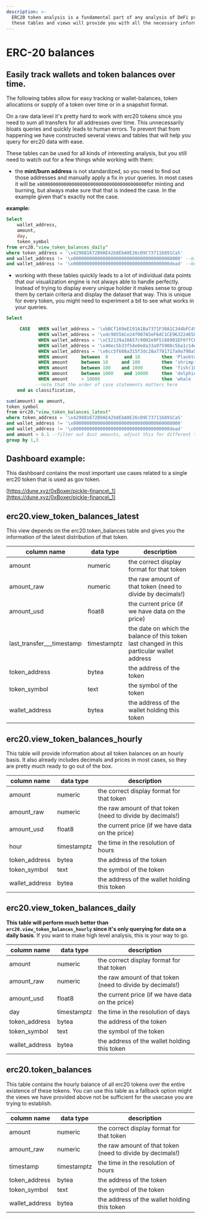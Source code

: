 ```yaml
---
description: >-
  ERC20 token analysis is a fundamental part of any analysis of DeFi products,
  these tables and views will provide you with all the necessary information.
---
```


# ERC-20 balances

## Easily track wallets and token balances over time.

The following tables allow for easy tracking or wallet-balances, token allocations or supply of a token over time or in a snapshot format.

On a raw data level it's pretty hard to work with erc20 tokens since you need to sum all transfers for all addresses over time. This unnecessarily bloats queries and quickly leads to human errors. To prevent that from happening we have constructed several views and tables that will help you query for erc20 data with ease.

These tables can be used for all kinds of interesting analysis, but you still need to watch out for a few things while working with them:

* the **mint/burn address** is not standardized, so you need to find out those addresses and manually apply a fix in your queries. In most cases it will be `x0000000000000000000000000000000000000000`for minting and burning, but always make sure that that is indeed the case. In the example given that's exactly not the case.

**example:**

```sql
Select 
    wallet_address, 
    amount,
    day,
    token_symbol
from erc20."view_token_balances_daily"
where token_address = '\x429881672B9AE42b8EbA0E26cD9C73711b891Ca5'
and wallet_address != '\x0000000000000000000000000000000000000000' --mint address
and wallet_address != '\x000000000000000000000000000000000000dead' --burn address
```

* working with these tables quickly leads to a lot of individual data points that our visualization engine is not always able to handle perfectly. Instead of trying to display every unique holder it makes sense to group them by certain criteria and display the dataset that way. This is unique for every token, you might need to experiment a bit to see what works in your queries.

```sql
Select 

     CASE   WHEN wallet_address = '\xbBCf169eE191A1Ba7371F30A1C344bFC498b29Cf' then 'dill'
            WHEN wallet_address = '\xdc98556Ce24f007A5eF6dC1CE96322d65832A819' then 'uniswap'
            WHEN wallet_address = '\xC52139a20A57c9002e9F5188901EF0ffC63c7205' then 'smart_treasury'
            WHEN wallet_address = '\x40ec5b33f54e0e8a33a975908c5ba1c14e5bbbdf' then 'polygon'
            WHEN wallet_address = '\x6cc5f688a315f3dc28a7781717a9a798a59fda7b' then 'OKEX'
            WHEN amount     between  0      and 10        then 'Plankton(0-10)'
            WHEN amount     between 10     and 100        then 'shrimp(10-100)'
            WHEN amount     between 100    and 1000       then 'fish(100-1,000)'
            WHEN amount     between 1000    and 10000     then 'dolphin(1,000-10,000)'
            WHEN amount     > 10000                       then 'whale (>10000)' 
           --note that the order of case statements matters here
    end as classification,

sum(amount) as amount,
token_symbol
from erc20."view_token_balances_latest"
where token_address = '\x429881672B9AE42b8EbA0E26cD9C73711b891Ca5'
and wallet_address != '\x0000000000000000000000000000000000000000'
and wallet_address != '\x000000000000000000000000000000000000dead'
and amount > 0.1 --filter out dust amounts, adjust this for different tokens based on economic value
group by 1,3
```

## Dashboard example:

This dashboard contains the most important use cases related to a single erc20 token that is used as gov token.

[https://dune.xyz/0xBoxer/pickle-finance\_1](https://dune.xyz/0xBoxer/pickle-finance\_1)

## erc20.view\_token\_balances\_latest

This view depends on the erc20.token\_balances table and gives you the information of the latest distribution of that token.

| column name                   | data type   | description                                                                                |
| ----------------------------- | ----------- | ------------------------------------------------------------------------------------------ |
| amount                        | numeric     | the correct display format for that token                                                  |
| amount\_raw                   | numeric     | the raw amount of that token (need to divide by decimals!)                                 |
| amount\_usd                   | float8      | the current price (if we have data on the price)                                           |
| last\_transfer\_\_\_timestamp | timestamptz | the date on which the balance of this token last changed in this particular wallet address |
| token\_address                | bytea       | the address of the token                                                                   |
| token\_symbol                 | text        | the symbol of the token                                                                    |
| wallet\_address               | bytea       | the address of the wallet holding this token                                               |

## erc20.view\_token\_balances\_hourly

This table will provide information about all token balances on an hourly basis. It also already includes decimals and prices in most cases, so they are pretty much ready to go out of the box.

| column name     | data type   | description                                                |
| --------------- | ----------- | ---------------------------------------------------------- |
| amount          | numeric     | the correct display format for that token                  |
| amount\_raw     | numeric     | the raw amount of that token (need to divide by decimals!) |
| amount\_usd     | float8      | the current price (if we have data on the price)           |
| hour            | timestamptz | the time in the resolution of hours                        |
| token\_address  | bytea       | the address of the token                                   |
| token\_symbol   | text        | the symbol of the token                                    |
| wallet\_address | bytea       | the address of the wallet holding this token               |

## erc20.view\_token\_balances\_daily

**This table will perform much better than `erc20.view_token_balances_hourly` since it's only querying for data on a daily basis**. If you want to make high level analysis, this is your way to go.

| column name     | data type   | description                                                |
| --------------- | ----------- | ---------------------------------------------------------- |
| amount          | numeric     | the correct display format for that token                  |
| amount\_raw     | numeric     | the raw amount of that token (need to divide by decimals!) |
| amount\_usd     | float8      | the current price (if we have data on the price)           |
| day             | timestamptz | the time in the resolution of days                         |
| token\_address  | bytea       | the address of the token                                   |
| token\_symbol   | text        | the symbol of the token                                    |
| wallet\_address | bytea       | the address of the wallet holding this token               |

## erc20.token\_balances

This table contains the hourly balance of all erc20 tokens over the entire existence of these tokens. You can use this table as a fallback option might the views we have provided above not be sufficient for the usecase you are trying to establish.

| column name     | data type   | description                                                |
| --------------- | ----------- | ---------------------------------------------------------- |
| amount          | numeric     | the correct display format for that token                  |
| amount\_raw     | numeric     | the raw amount of that token (need to divide by decimals!) |
| timestamp       | timestamptz | the time in the resolution of hours                        |
| token\_address  | bytea       | the address of the token                                   |
| token\_symbol   | text        | the symbol of the token                                    |
| wallet\_address | bytea       | the address of the wallet holding this token               |
